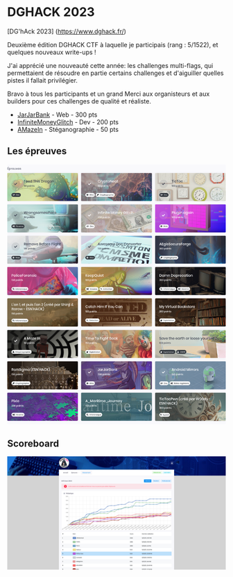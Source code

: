 # DGHACK 2023

[DG'hAck 2023] (https://www.dghack.fr/)

Deuxième édition DGHACK CTF à laquelle je participais (rang : 5/1522), et quelques nouveaux write-ups !

J'ai apprécié une nouveauté cette année: les challenges multi-flags, qui permettaient de résoudre en partie certains challenges et d'aiguiller quelles pistes il fallait privilégier.

Bravo à tous les participants et un grand Merci aux organisteurs et aux builders pour ces challenges de qualité et réaliste.

- [JarJarBank](./JarJarBank/README.md) - Web - 300 pts
- [InfiniteMoneyGlitch](./InfiniteMoneyGlitch/README.md) - Dev - 200 pts
- [AMazeIn](./AMazeIn/README.md) - Stéganographie - 50 pts

## Les épreuves

![Epreuves](resources/Challenges.png)

## Scoreboard

![Scoreboard](resources/Scoreboard.png)